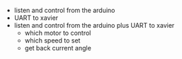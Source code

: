 - listen and control from the arduino
- UART to xavier
- listen and control from the arduino plus UART to xavier
    - which motor to control
    - which speed to set
    - get back current angle